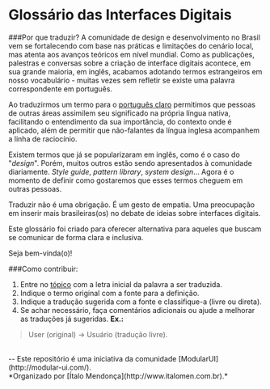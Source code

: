 Glossário das Interfaces Digitais
=============

###Por que traduzir?
A comunidade de design e desenvolvimento no Brasil vem se fortalecendo com base nas práticas e limitações do cenário local, mas atenta aos avanços teóricos em nível mundial. Como as publicações, palestras e conversas sobre a criação de interface digitais acontece, em sua grande maioria, em inglês, acabamos adotando termos estrangeiros em nosso vocabulário - muitas vezes sem refletir se existe uma palavra correspondente em português.

Ao traduzirmos um termo para o [português claro](https://pt.wikipedia.org/wiki/Portugu%C3%AAs_claro) permitimos que pessoas de outras áreas assimilem seu significado na própria língua nativa, facilitando o entendimento da sua importância, do contexto onde é aplicado, além de permitir que não-falantes da língua inglesa acompanhem a linha de raciocínio.

Existem termos que já se popularizaram em inglês, como é o caso do "_design_". Porém, muitos outros estão sendo apresentados à comunidade diariamente. _Style guide_, _pattern library_, _system design_... Agora é o momento de definir como gostaremos que esses termos cheguem em outras pessoas.

Traduzir não é uma obrigação. É um gesto de empatia. Uma preocupação em inserir mais brasileiras(os) no debate de ideias sobre interfaces digitais.

Este glossário foi criado para oferecer alternativa para aqueles que buscam se comunicar de forma clara e inclusiva.

Seja bem-vinda(o)!


###Como contribuir:
1. Entre no [tópico](https://github.com/italomen/glossario_interface/issues) com a letra inicial da palavra a ser traduzida.
2. Indique o termo original com a fonte para a definição.  
3. Indique a tradução sugerida com a fonte e classifique-a (livre ou direta).
4. Se achar necessário, faça comentários adicionais ou ajude a melhorar as traduções já sugeridas.
**Ex.:**
>User (original) → Usuário (tradução livre).

<br/>
--
Este repositório é uma iniciativa da comunidade [ModularUI](http://modular-ui.com/).<br/>
*Organizado por [Ítalo Mendonça](http://www.italomen.com.br).*
